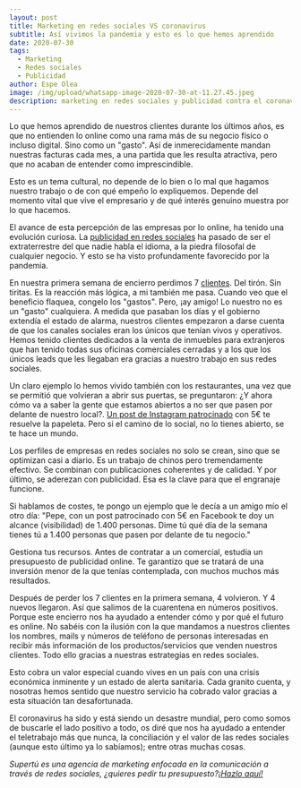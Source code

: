 ```yaml
---
layout: post
title: Marketing en redes sociales VS coronavirus
subtitle: Así vivimos la pandemia y esto es lo que hemos aprendido
date: 2020-07-30
tags:
  - Marketing
  - Redes sociales
  - Publicidad
author: Espe Olea
image: /img/upload/whatsapp-image-2020-07-30-at-11.27.45.jpeg
description: marketing en redes sociales y publicidad contra el coronavirus
---
```

Lo que hemos aprendido de nuestros clientes durante los últimos años, es que no entienden lo online como una rama más de su negocio físico o incluso digital. Sino como un "gasto". Así de inmerecidamente mandan nuestras facturas cada mes, a una partida que les resulta atractiva, pero que no acaban de entender como imprescindible.

Esto es un tema cultural, no depende de lo bien o lo mal que hagamos nuestro trabajo o de con qué empeño lo expliquemos. Depende del momento vital que vive el empresario y de qué interés genuino muestra por lo que hacemos.

El avance de esta percepción de las empresas por lo online, ha tenido una evolución curiosa. La [publicidad en redes sociales](https://supertu.es/publicidad-en-facebook/) ha pasado de ser el extraterrestre del que nadie habla el idioma, a la piedra filosofal de cualquier negocio. Y esto se ha visto profundamente favorecido por la pandemia.

En nuestra primera semana de encierro perdimos 7 [clientes](https://supertu.es/clientes). Del tirón. Sin tiritas. Es la reacción más lógica, a mi también me pasa. Cuando veo que el beneficio flaquea, congelo los "gastos". Pero, ¡ay amigo! Lo nuestro no es un "gasto" cualquiera. A medida que pasaban los días y el gobierno extendía el estado de alarma, nuestros clientes empezaron a darse cuenta de que los canales sociales eran los únicos que tenían vivos y operativos. Hemos tenido clientes dedicados a la venta de inmuebles para extranjeros que han tenido todas sus oficinas comerciales cerradas y a los que los únicos leads que les llegaban era gracias a nuestro trabajo en sus redes sociales. 

Un claro ejemplo lo hemos vivido también con los restaurantes, una vez que se permitió que volvieran a abrir sus puertas, se preguntaron: ¿Y ahora cómo va a saber la gente que estamos abiertos a no ser que pasen por delante de nuestro local?. [Un post de Instagram patrocinado](https://supertu.es/publicidad-en-instagram/) con 5€ te resuelve la papeleta. Pero si el camino de lo social, no lo tienes abierto, se te hace un mundo.

Los perfiles de empresas en redes sociales no solo se crean, sino que se optimizan casi a diario. Es un trabajo de chinos pero tremendamente efectivo. Se combinan con publicaciones coherentes y de calidad. Y por último, se aderezan con publicidad. Esa es la clave para que el engranaje funcione.

Si hablamos de costes, te pongo un ejemplo que le decía a un amigo mío el otro día: "Pepe, con un post patrocinado con 5€ en Facebook te doy un alcance (visibilidad) de 1.400 personas. Dime tú qué día de la semana tienes tú a 1.400 personas que pasen por delante de tu negocio." 

Gestiona tus recursos. Antes de contratar a un comercial, estudia un presupuesto de publicidad online. Te garantizo que se tratará de una inversión menor de la que tenías contemplada, con muchos muchos más resultados. 

Después de perder los 7 clientes en la primera semana, 4 volvieron. Y 4 nuevos llegaron. Así que salimos de la cuarentena en números positivos. Porque este encierro nos ha ayudado a entender cómo y por qué el futuro es online. No sabéis con la ilusión con la que mandamos a nuestros clientes los nombres, mails y números de teléfono de personas interesadas en recibir más información de los productos/servicios que venden nuestros clientes. Todo ello gracias a nuestras estrategias en redes sociales. 

Esto cobra un valor especial cuando vives en un país con una crisis económica inminente y un estado de alerta sanitaria. Cada granito cuenta, y nosotras hemos sentido que nuestro servicio ha cobrado valor gracias a esta situación tan desafortunada. 

El coronavirus ha sido y está siendo un desastre mundial, pero como somos de buscarle el lado positivo a todo, os diré que nos ha ayudado a entender el teletrabajo más que nunca, la conciliación y el valor de las redes  sociales (aunque esto último ya lo sabíamos); entre otras muchas cosas.

*Supertú es una agencia de marketing enfocada en la comunicación a través de redes sociales, ¿quieres pedir tu presupuesto?[¡Hazlo aquí!](https://supertu.es/contact)*